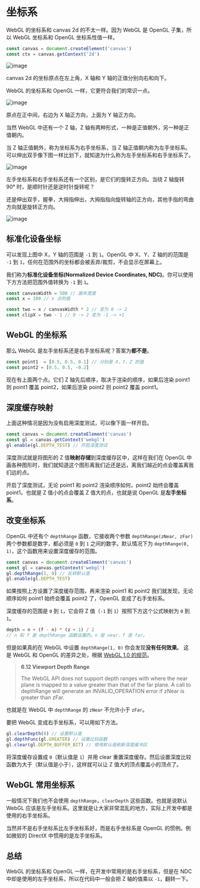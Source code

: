 # 坐标系

WebGL 的坐标系和 canvas 2d 的不太一样。因为 WebGL 是 OpenGL 子集，所以 WebGL 坐标系和 OpenGL 坐标系性值一样。

```js
const canvas = document.createElement('canvas')
const ctx = canvas.getContext('2d')
```

![image](https://user-images.githubusercontent.com/25923128/120576159-e993b300-c454-11eb-881c-dd2b169a9f36.png)

canvas 2d 的坐标原点在左上角，X 轴和 Y 轴的正值分别向右和向下。

WebGL 的坐标系和 OpenGL 一样，它更符合我们的常识一点。

![image](https://user-images.githubusercontent.com/25923128/120579185-a982ff00-c459-11eb-9d8e-0fa6de2103d3.png)

原点在正中间，右边为 X 轴正方向，上面为 Y 轴正方向。

当然 WebGL 中还有一个 Z 轴，Z 轴有两种形式，一种是正值朝外，另一种是正值朝内。

当 Z 轴正值朝外，称为坐标系为右手坐标系，当 Z 轴正值朝内称为左手坐标系。可以伸出双手像下图一样比划下，就知道为什么称为左手坐标系和右手坐标系了。

![image](https://user-images.githubusercontent.com/25923128/120896520-85d7d880-c654-11eb-9876-62aae30a6a6d.png)

左手坐标系和右手坐标系还有一个区别，是它们的旋转正方向。当绕 Z 轴旋转 90° 时，是顺时针还是逆时针旋转呢？

还是伸出双手，握拳，大拇指伸出，大拇指指向旋转轴的正方向，其他手指的弯曲方向就是旋转正方向。

![image](https://user-images.githubusercontent.com/25923128/120897567-714a0f00-c659-11eb-939d-f1e539ff8f41.png)

## 标准化设备坐标

可以发现上图中 X，Y 轴的范围是 `-1` 到 `1`。OpenGL 中 X、Y、Z 轴的的范围是 `-1` 到 `1`，任何在范围外的坐标都会被丢弃/裁剪，不会显示在屏幕上。

我们称为**标准化设备坐标(Normalized Device Coordinates, NDC)**。你可以使用下方方法把范围外值转换为 `-1` 到 `1`。

```js
const canvasWidth = 500 // 画布宽度
const x = 100 // x 点的值

const two = x / canvasWidth * 2 // 变为 0 -> 2
const clipX = two - 1 // 0 -> 2 变为 -1 -> +1
```

## WebGL 的坐标系

那么 WebGL 是左手坐标系还是右手坐标系呢？答案为**都不是**。

```js
const point1  = [0.5, 0.5, 0.1] // 分别是 X，Y，Z 的值
const point2 = [0.5, 0.5, -0.2]
```

现在有上面两个点。它们 Z 轴先后顺序，取决于渲染的顺序，如果后渲染 point1 则 point1 覆盖 point2，如果后渲染 point2 则 point2 覆盖 point1。

## 深度缓存映射

上面这种情况是因为没有启用深度测试，可以像下面一样开启。

```js
const canvas = document.createElement('canvas')
const gl = canvas.getContext('webgl')
gl.enable(gl.DEPTH_TEST) // 开启深度测试
```

深度测试就是将图形的 Z 值**映射存储**到深度缓存区中，这样在我们在 OpenGL 中画各种图形时，我们就知道这个图形离我们近还是远，离我们越近的点会覆盖离我们远的点。

开启了深度测试，无论 point1 和 point2 渲染顺序如何，point2 始终会覆盖 point1。也就是 Z 值小的点会覆盖 Z 值大的点，也就是说 OpenGL 是**左手坐标系**。

## 改变坐标系

OpenGL 中还有个 `depthRange` 函数，它接收两个参数 `depthRange(zNear, zFar)` 两个参数都是数字，都必须是 `0` 到 `1` 之间的数字。默认情况下为 `depthRange(0, 1)`，这个函数用来设置深度缓存的范围。

```js
const canvas = document.createElement('canvas')
const gl = canvas.getContext('webgl')
gl.depthRange(1, 0) // 反转默认值
gl.enable(gl.DEPTH_TEST)
```

如果按照上方设置了深度缓存范围，再来渲染 point1 和 point2 我们就发现，无论顺序如何 point1 始终会覆盖 point2 了，OpenGL 变成了右手坐标系。

深度缓存的范围是 `0` 到 `1`，它会将 Z 值（`-1` 到 `1`）按照下方这个公式映射为 `0` 到 `1`。

```js
depth = n + (f - n) * (z + 1) / 2 
// n 和 f 是 depthRange 函数设置的。n 是 near，f 是 far。
```

但是如果真的在 WebGL 中设置 `depthRange(1, 0)` 你会发现**没有任何效果**。 这是 WebGL 和 OpenGL 的差异之处，根据 [WebGL 1.0 的规范](https://www.khronos.org/registry/webgl/specs/1.0/#VIEWPORT_DEPTH_RANGE)。

> **6.12 Viewport Depth Range**
>
> The WebGL API does not support depth ranges with where the near plane is mapped to a value greater than that of the far plane. A call to depthRange will generate an INVALID_OPERATION error if zNear is greater than zFar.

也就是在 WebGL 中 `depthRange` 的 `zNear` 不允许小于 `zFar`。

要把 WebGL 变成右手坐标系，可以用如下方法。

```js
gl.clearDepth(0) // 设置默认值
gl.depthFunc(gl.GREATER) // 设置比较函数
gl.clear(gl.DEPTH_BUFFER_BIT) // 使用默认值刷新深度缓冲区
```

将深度缓存设置成 `0`（默认值是 `1`）并用 clear 重置深度缓存。然后设置深度比较函数为大于（默认值是小于），这样就可以让 Z 值大的顶点覆盖小的顶点了。

## WebGL 常用坐标系

一般情况下我们也不会使用 `depthRange`，`clearDepth` 这些函数。也就是说默认 WebGL 应该是左手坐标系。这里就是让大家非常混乱的地方，实际上开发中都是使用的右手坐标系。

当然并不是右手坐标系比左手坐标系好，而是右手坐标系是 OpenGL 的惯例。例如微软的 DirectX 中惯用的是左手坐标系。

## 总结

WebGL 的坐标系和 OpenGL 一样，在开发中常用的是右手坐标系，但是在 NDC 中却是使用的左手坐标系，所以在代码中一般会把 Z 轴的值乘以 `-1`，翻转一下。
